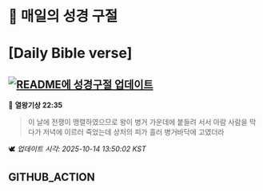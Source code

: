 # 🙏 매일의 성경 구절
# [Daily Bible verse]
## [![README에 성경구절 업데이트](https://github.com/DONGSUKA/first_test/actions/workflows/update-readme-bible.yml/badge.svg)](https://github.com/DONGSUKA/first_test/actions/workflows/update-readme-bible.yml)
<!-- START_BIBLE_VERSE -->
📖 **열왕기상 22:35**
> 이 날에 전쟁이 맹렬하였으므로 왕이 병거 가운데에 붙들려 서서 아람 사람을 막다가 저녁에 이르러 죽었는데 상처의 피가 흘러 병거바닥에 고였더라

🕊️ _업데이트 시각: 2025-10-14 13:50:02 KST_
  <!-- END_BIBLE_VERSE -->
## GITHUB_ACTION
